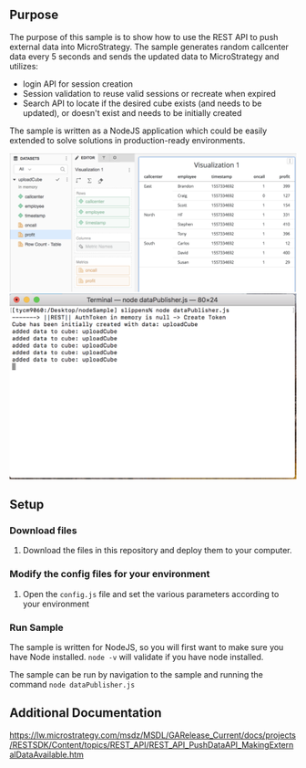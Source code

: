 ## Purpose

The purpose of this sample is to show how to use the REST API to push external data into MicroStrategy. The sample generates random callcenter data every 5 seconds and sends the updated data to MicroStrategy and utilizes:
* login API for session creation
* Session validation to reuse valid sessions or recreate when expired
* Search API to locate if the desired cube exists (and needs to be updated), or doesn't exist and needs to be initially created

The sample is written as a NodeJS application which could be easily extended to solve solutions in production-ready environments. 



<img src="./readmeContent/e1.png"  width="600"/>

<img src="./readmeContent/e2.png"  width="600"/>

## Setup

### Download files

1. Download the files in this repository and deploy them to your computer. 

### Modify the config files for your environment

1. Open the `config.js` file and set the various parameters according to your environment

### Run Sample
The sample is written for NodeJS, so you will first want to make sure you have Node installed. `node -v` will validate if you have node installed.

The sample can be run by navigation to the sample and running the command `node dataPublisher.js`

## Additional Documentation
https://lw.microstrategy.com/msdz/MSDL/GARelease_Current/docs/projects/RESTSDK/Content/topics/REST_API/REST_API_PushDataAPI_MakingExternalDataAvailable.htm

